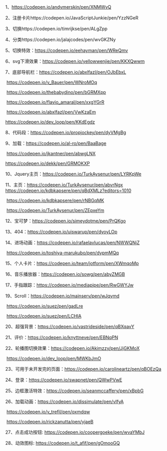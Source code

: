 1、https://codepen.io/andymerskin/pen/XNMWvQ

2、注册卡片https://codepen.io/JavaScriptJunkie/pen/YzzNGeR

3、切换https://codepen.io/timrijkse/pen/ALgZpp

4、分类https://codepen.io/jalajcodes/pen/wvGKZNy

5、切换特效：https://codepen.io/eehayman/pen/WReQmv

6、svg下滑效果：https://codepen.io/yellowwenjie/pen/KKXQwwm

7、底部导航栏：https://codepen.io/abxlfazl/pen/OJbEbxL

​			     https://codepen.io/v_Bauer/pen/WNroMOq

​			     https://codepen.io/thebabydino/pen/bGRMXpp

​                             https://codepen.io/flavio_amaral/pen/xxgYGrR

​			https://codepen.io/abxlfazl/pen/VwKzaEm

https://codepen.io/dev_loop/pen/KKdEgdz

8、代码段：https://codepen.io/propjockey/pen/dyVMgBg

9、加载：https://codepen.io/al-ro/pen/BaaBage

​		https://codepen.io/jkantner/pen/abwgLNX

https://codepen.io/dekk/pen/GRMOKXP

10、Jquery主页：https://codepen.io/TurkAysenur/pen/LYRKpWe

11、主页：https://codepen.io/TurkAysenur/pen/abvrNgx
​                    https://codepen.io/kdbkapsere/pen/qBdXMLz?editors=1010

​                     https://codepen.io/kdbkapsere/pen/rNBGqMK

​			https://codepen.io/TurkAysenur/pen/ZEpxeYm

12、宝可梦：https://codepen.io/simeydotme/pen/PrQKgo

13、404：https://codepen.io/uiswarup/pen/dyoyLOp

14、进场动画：https://codepen.io/rafaelavlucas/pen/NWWQNjZ

​			    https://codepen.io/toshiya-marukubo/pen/dypmMQq

15、个人卡片：https://codepen.io/team/jotform/pen/XWmqoMp

16、音乐播放器：https://codepen.io/sowg/pen/abyZMGB

17、手指跟踪：https://codepen.io/mediapipe/pen/RwGWYJw

19、Scroll：https://codepen.io/mainserv/pen/wJqymd

​			https://codepen.io/suez/pen/gadLre

​			https://codepen.io/suez/pen/LCHlA

20、超强背景：https://codepen.io/vastrideside/pen/qBXqavY

21、评价：https://codepen.io/knyttneve/pen/EBNqPN

22、轮播图切换效果：https://codepen.io/Akimzzy/pen/JjGKMoX

​			https://codepen.io/dev_loop/pen/MWKbJmO

23、可用于未开发完的页面：https://codepen.io/carolineartz/pen/qBOEzQa

24、登录：https://codepen.io/swapnet/pen/QWwPVwE

25、边框激活特效：https://codepen.io/seanmccaffery/pen/xBpbG

26、加载动画：https://codepen.io/dissimulate/pen/vlfyA

​			https://codepen.io/v_trefil/pen/oxmdqw

​			https://codepen.io/rickzanutta/pen/yjaeB

27、点击成功按钮: https://codepen.io/coopergoeke/pen/wvaYMbJ

28、动效图标: https://codepen.io/t_afif/pen/gOmooGQ


